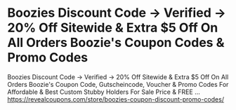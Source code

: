# Boozies Discount Code → Verified → 20% Off Sitewide & Extra $5 Off On All Orders Boozie's Coupon Codes & Promo Codes
Boozies Discount Code → Verified → 20% Off Sitewide &amp; Extra $5 Off On All Orders Boozie's Coupon Code, Gutscheincode, Voucher &amp; Promo Codes For Affordable &amp; Best Custom Stubby Holders For Sale Price &amp; FREE ... 
https://revealcoupons.com/store/boozies-coupon-discount-promo-codes/
